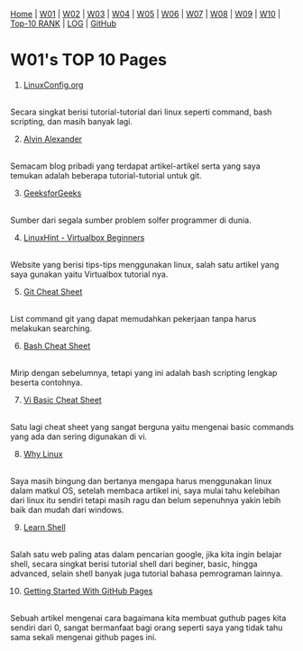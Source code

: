 [Home](https://ikhsanpambayun.github.io/os211/) |
[W01](w01.md) |
[W02](w02.md) |
[W03]() |
[W04]() |
[W05]() |
[W06]() |
[W07]() |
[W08]() |
[W09]() |
[W10]() |
[Top-10 RANK](TXT/myrank.txt) |
[LOG](TXT/mylog.txt) | 
[GitHub](https://github.com/ikhsanpambayun/os211)

# W01's TOP 10 Pages

1. [LinuxConfig.org](https://linuxconfig.org/)
<br>
Secara singkat berisi tutorial-tutorial dari linux seperti command, bash scripting, dan masih banyak lagi.

2. [Alvin Alexander](https://alvinalexander.com/)
<br>
Semacam blog pribadi yang terdapat artikel-artikel serta yang saya temukan adalah beberapa tutorial-tutorial untuk git.

3. [GeeksforGeeks](https://www.geeksforgeeks.org/)
<br>
Sumber dari segala sumber problem solfer programmer di dunia.

4. [LinuxHint - Virtualbox Beginners](https://linuxhint.com/virtualbox_beginners/)
<br>
Website yang berisi tips-tips menggunakan linux, salah satu artikel yang saya gunakan yaitu Virtualbox tutorial nya.

5. [Git Cheat Sheet](https://education.github.com/git-cheat-sheet-education.pdf)
<br>
List command git yang dapat memudahkan pekerjaan tanpa harus melakukan searching. 

6. [Bash Cheat Sheet](https://devhints.io/bash)
<br>
Mirip dengan sebelumnya, tetapi yang ini adalah bash scripting lengkap beserta contohnya.

7. [Vi Basic Cheat Sheet](https://www.thegeekdiary.com/basic-vi-commands-cheat-sheet/)
<br>
Satu lagi cheat sheet yang sangat berguna yaitu mengenai basic commands yang ada dan sering digunakan di vi.

8. [Why Linux](http://www.linuxandubuntu.com/home/10-reasons-why-linux-is-better-than-windows#:~:text=Linux%20allows%20a%20user%20to,nothing%20else%20(no%20bloatware).)
<br>
Saya masih bingung dan bertanya mengapa harus menggunakan linux dalam matkul OS, setelah membaca artikel ini, saya mulai tahu
kelebihan dari linux itu sendiri tetapi masih ragu dan belum sepenuhnya yakin lebih baik dan mudah dari windows.

9. [Learn Shell](https://www.learnshell.org/)
<br>
Salah satu web paling atas dalam pencarian google, jika kita ingin belajar shell, secara singkat berisi tutorial shell dari beginer,
basic, hingga advanced, selain shell banyak juga tutorial bahasa pemrograman lainnya.

10. [Getting Started With GitHub Pages](https://guides.github.com/features/pages/)
<br>
Sebuah artikel mengenai cara bagaimana kita membuat guthub pages kita sendiri dari 0, sangat bermanfaat bagi orang seperti
saya yang tidak tahu sama sekali mengenai github pages ini.
